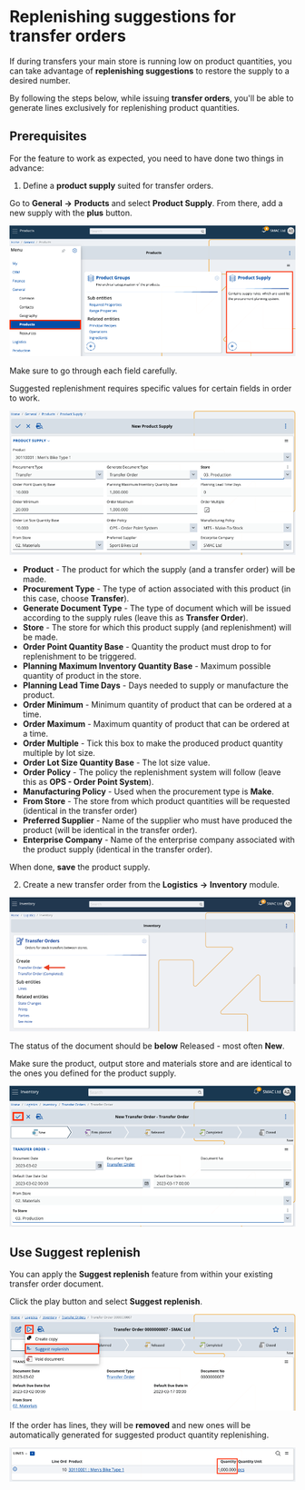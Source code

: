 # Replenishing suggestions for transfer orders

If during transfers your main store is running low on product quantities, you can take advantage of **replenishing suggestions** to restore the supply to a desired number.

By following the steps below, while issuing **transfer orders**, you'll be able to generate lines exclusively for replenishing product quantities.

## Prerequisites

For the feature to work as expected, you need to have done two things in advance:

1.	Define a **product supply** suited for transfer orders.

Go to **General** **->** **Products** and select **Product Supply**. From there, add a new supply with the **plus** button.

![Picture](pictures/pr_supply.png)
 
Make sure to go through each field carefully. 

Suggested replenishment requires specific values for certain fields in order to work.

![Picture](pictures/tr_order.png)

- **Product** - The product for which the supply (and a transfer order) will be made.
- **Procurement Type** - The type of action associated with this product (in this case, choose **Transfer**).
- **Generate Document Type** - The type of document which will be issued according to the supply rules (leave this as **Transfer Order**).
- **Store** - The store for which this product supply (and replenishment) will be made.
- **Order Point Quantity Base** - Quantity the product must drop to for replenishment to be triggered.
- **Planning Maximum Inventory Quantity Base** - Maximum possible quantity of product in the store.
- **Planning Lead Time Days** - Days needed to supply or manufacture the product.
- **Order Minimum** - Minimum quantity of product that can be ordered at a time.
- **Order Maximum** - Maximum quantity of product that can be ordered at a time.
- **Order Multiple** - Tick this box to make the produced product quantity multiple by lot size.
- **Order Lot Size Quantity Base** - The lot size value.
- **Order Policy** - The policy the replenishment system will follow (leave this as **OPS - Order Point System**). 
- **Manufacturing Policy** - Used when the procurement type is **Make**. 
- **From Store** - The store from which product quantities will be requested (identical in the transfer order)
- **Preferred Supplier** - Name of the supplier who must have produced the product (will be identical in the transfer order).
- **Enterprise Company** - Name of the enterprise company associated with the product supply (identical in the transfer order).

When done, **save** the product supply.
 
2.	Create a new transfer order from the **Logistics** **->** **Inventory** module. 

![Picture](pictures/tr_ord_cr.png)

The status of the document should be **below** Released - most often **New**.

Make sure the product, output store and materials store and are identical to the ones you defined for the product supply. 

![Picture](pictures/tr_order_save.png)
 
## Use Suggest replenish

You can apply the **Suggest replenish** feature from within your existing transfer order document. 

Click the play button and select **Suggest replenish**.

![Picture](pictures/tr_suggest.png)

If the order has lines, they will be **removed** and new ones will be automatically generated for suggested product quantity replenishing.

![Picture](pictures/tr_lines.png)


